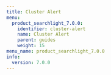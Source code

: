 ```yaml
---
title: Cluster Alert
menu:
  product_searchlight_7.0.0:
    identifier: cluster-alert
    name: Cluster Alert
    parent: guides
    weight: 15
menu_name: product_searchlight_7.0.0
info:
  version: 7.0.0
---
```


